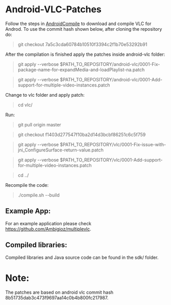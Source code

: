Android-VLC-Patches
===================

Follow the steps in [AndroidCompile](https://wiki.videolan.org/AndroidCompile) to download and compile VLC for Androd.
To use the commit hash shown below, after cloning the repository do:

> git checkout 7a5c3cda60784b10510f3394c2f1b70e53292b91

After the compilation is finished apply the patches inside android-vlc folder:

> git apply --verbose $PATH_TO_REPOSITORY/android-vlc/0001-Fix-package-name-for-expandMedia-and-loadPlaylist-na.patch

> git apply --verbose $PATH_TO_REPOSITORY/android-vlc/0001-Add-support-for-multiple-video-instances.patch

Change to vlc folder and apply patch:

> cd vlc/

Run:

> git pull origin master

> git checkout f1403d277547f10ba2d14d3bcbf86251c6c5f759

> git apply --verbose $PATH_TO_REPOSITORY/vlc/0001-Fix-issue-with-jni_ConfigureSurface-return-value.patch

> git apply --verbose $PATH_TO_REPOSITORY/vlc/0001-Add-support-for-multiple-video-instances.patch 

> cd ../

Recompile the code:
> ./compile.sh --build

Example App:
------------

For an example application please check https://github.com/Ambigioz/multiplevlc.

Compiled libraries:
------------------

Compiled libraries and Java source code can be found in the sdk/ folder.

Note:
=====

The patches are based on android vlc commit hash 8b51735dab3c473f9697aa14c0b4b800fc217987.

